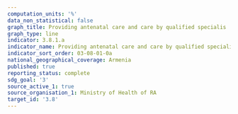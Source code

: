 ```yaml
---
computation_units: '%'
data_non_statistical: false
graph_title: Providing antenatal care and care by qualified specialis
graph_type: line
indicator: 3.8.1.a
indicator_name: Providing antenatal care and care by qualified specialis
indicator_sort_order: 03-08-01-0a
national_geographical_coverage: Armenia
published: true
reporting_status: complete
sdg_goal: '3'
source_active_1: true
source_organisation_1: Ministry of Health of RA
target_id: '3.8'
---
```

